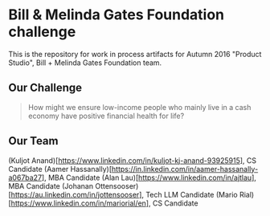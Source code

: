 # Bill & Melinda Gates Foundation challenge

This is the repository for work in process artifacts for Autumn 2016 "Product Studio", Bill + Melinda Gates Foundation team.

## Our Challenge

> How might we ensure low-income people who mainly live in a cash economy have positive financial health for life?	

## Our Team

(Kuljot Anand)[https://www.linkedin.com/in/kuljot-kj-anand-93925915], CS Candidate
(Aamer Hassanally)[https://in.linkedin.com/in/aamer-hassanally-a067ba27], MBA Candidate
(Alan Lau)[https://www.linkedin.com/in/ajtlau], MBA Candidate
(Johanan Ottensooser)[https://au.linkedin.com/in/jottensooser], Tech LLM Candidate
(Mario Rial)[https://www.linkedin.com/in/mariorial/en], CS Candidate
